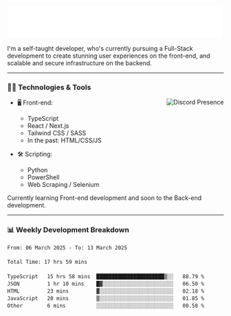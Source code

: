 <img src="assets/wave.svg" alt=":wave:" />

I'm a self-taught developer, who's currently pursuing a Full-Stack development to create stunning user experiences on the front-end, and scalable and secure infrastructure on the backend.

---

### 🧑‍💻 Technologies & Tools

<a href="https://discord.com/users/414304208649453568" target="_blank" rel="nofollow">
   <img src="https://lanyard-profile-readme.vercel.app/api/414304208649453568?idleMessage=Probably%20doing%20something%20else..." alt="Discord Presence" align="right">
</a>

- 🖥️ Front-end:

  - TypeScript
  - React / Next.js
  - Tailwind CSS / SASS
  - In the past: HTML/CSS/JS

- 🛠 Scripting:

  - Python
  - PowerShell
  - Web Scraping / Selenium

Currently learning Front-end development and soon to the Back-end development.

---

### 📊 Weekly Development Breakdown

<!--START_SECTION:waka-->

```txt
From: 06 March 2025 - To: 13 March 2025

Total Time: 17 hrs 59 mins

TypeScript   15 hrs 58 mins  ██████████████████████▒░░   88.79 %
JSON         1 hr 10 mins    █▓░░░░░░░░░░░░░░░░░░░░░░░   06.50 %
HTML         23 mins         ▓░░░░░░░░░░░░░░░░░░░░░░░░   02.18 %
JavaScript   20 mins         ▒░░░░░░░░░░░░░░░░░░░░░░░░   01.85 %
Other        6 mins          ░░░░░░░░░░░░░░░░░░░░░░░░░   00.58 %
```

<!--END_SECTION:waka-->
